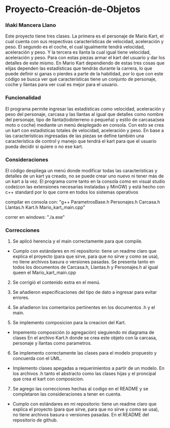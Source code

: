 # Proyecto-Creación-de-Objetos
### Iñaki Mancera Llano
Este proyecto tiene tres clases. La primera es el personaje de Mario Kart, el cual cuenta con sus respectivas características de velocidad, aceleración y peso. El segundo es el coche, el cual igualmente tendrá velocidad, aceleración y peso. Y la tercera es llanta la cual igual tiene velocidad, aceleración y peso. Para con estas piezas armar el kart del usuario y dar los detalles de este mismo.
En Mario Kart dependiendo de estas tres cosas que elijas dependen las estadísticas que tendrás durante la carrera, lo que puede definir si ganas o pierdes a parte de la habilidad, por lo que con este código se busca ver qué características tiene un conjunto de personaje, coche y llantas para ver cual es mejor para el usuario.

### Funcionalidad
El programa permite ingresar las estadísticas como velocidad, aceleración y peso del personaje, carcasa y las llantas al igual que detalles como nombre del personaje, tipo de llanta(todoterreno o pequeña) y estilo de carcasa(sea moto o coche) mediante un menú desplegado en consola. Con esto se crea un kart con estadísticas totales de velocidad, aceleración y peso. En base a las características ingresadas de las piezas se define también una característica de control y manejo que tendrá el kart para que el usuario pueda decidir si quiere o no ese kart.

### Consideraciones
El código despliega un menú donde modificar todas las características y detalles de un kart ya creado, no se puede crear uno nuevo ni tener más de un kart a la vez.
El programa corre tanto en la consola como en visual studio code(con las extensiones necesarias instaladas y MinGW) y está hecho con c++ standard por lo que corre en todos los sistemas operativos

compilar en consola con: "g++ ParametrosBase.h Personajes.h Carcasa.h Llantas.h Kart.h Mario_kart_main.cpp"

correr en windows: "./a.exe"

### Correcciones
1. Se aplicó herencia y el main correctamente para que compile.
- Cumplo con estándares en mi repositorio: tiene un readme claro que explica el proyecto  (para que sirve,  para que no sirve y como se usa), no tiene archivos basura o versiones pasadas.
Se presenta tanto en todos los documentos de Carcasa.h, Llantas.h y Personajes.h al igual queen el Mario_kart_main.cpp

2. Se corrigió el contenido extra en el menú.

3. Se añadieron especificaciones del tipo de dato a ingresar para evitar errores.

4. Se añadieron los comentarios pertinentes en los documentos .h y el main.

5. Se implemento composicion para la creacion del Kart.
- Impemento composición (o agregación) sieguiendo mi diagrama de clases
En el archivo Kart.h donde se crea este objeto con la carcasa, personaje y llantas como parametros.

6. Se implemento correctamente las clases para el modelo propuesto y concuerda con el UML.
- Implemento clases apegadas a requerimientos a partir de un modelo.
En los archivos .h tanto el abstracto como las clases hijas y el proncipal que crea el kart con composicion.

7. Se agrego las correcciones hechas al codigo en el README y se completaron las consideraciones a tener en cuenta.
- Cumplo con estándares en mi repositorio: tiene un readme claro que explica el proyecto  (para que sirve,  para que no sirve y como se usa), no tiene archivos basura o versiones pasadas.
En el README del repositorio de github.
